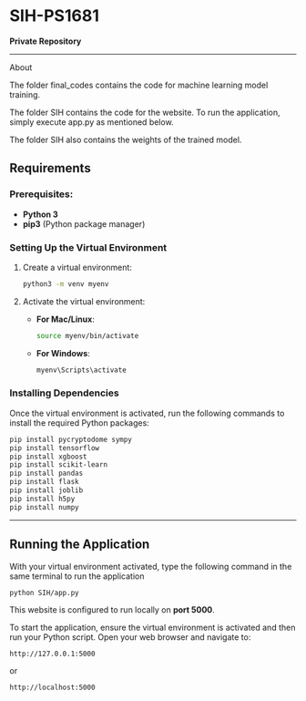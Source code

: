 # SIH-PS1681


**Private Repository**

---
About

The folder final_codes contains the code for machine learning model training.

The folder SIH contains the code for the website. To run the application, simply execute app.py as mentioned below.

The folder SIH also contains the weights of the trained model.

## Requirements

### Prerequisites:
- **Python 3**
- **pip3** (Python package manager)

### Setting Up the Virtual Environment

1. Create a virtual environment:
   ```bash
   python3 -m venv myenv
   ```

2. Activate the virtual environment:
   - **For Mac/Linux**:
     ```bash
     source myenv/bin/activate
     ```
   - **For Windows**:
     ```bash
     myenv\Scripts\activate
     ```

### Installing Dependencies

Once the virtual environment is activated, run the following commands to install the required Python packages:

```bash
pip install pycryptodome sympy
pip install tensorflow
pip install xgboost
pip install scikit-learn
pip install pandas
pip install flask
pip install joblib
pip install h5py
pip install numpy
```

---

## Running the Application

With your virtual environment activated, type the following command in the same terminal to run the application 
```bash
python SIH/app.py
```

This website is configured to run locally on **port 5000**.

To start the application, ensure the virtual environment is activated and then run your Python script. Open your web browser and navigate to:

```
http://127.0.0.1:5000
```

or

```
http://localhost:5000
```


